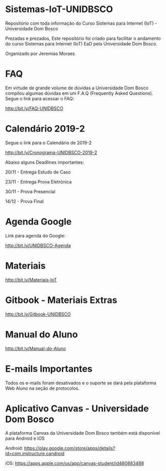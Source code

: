 # Sistemas-IoT-UNIDBSCO
Repositório com toda informação do Curso Sistemas para Internet (IoT) - Universidade Dom Bosco

Prezadas e prezados,
Este repositório foi criado para facilitar o andamento do curso Sistemas para Internet (IoT) EaD pela Universidade Dom Bosco.

Organizado por Jeremias Moraes

# FAQ
Em virtude de grande volume de dúvidas a Universidade Dom Bosco compilou algumas dúvidas em um F.A.Q (Frequently Asked Questions).
Segue o link para acessar o FAQ:

http://bit.ly/FAQ-UNIDBSCO


# Calendário 2019-2
Segue o link para o Calendário de 2019-2

http://bit.ly/Cronograma-UNIDBSCO-2019-2

Abaixo alguns Deadlines importantes:

20/11 - Entrega Estudo de Caso

23/11 - Entrega Prova Eletrônica

30/11 - Prova Presencial

14/12 - Prova Final

# Agenda Google
Link para agenda do Google:

http://bit.ly/UNIDBSCO-Agenda

# Materiais

http://bit.ly/Materiais-IoT

# Gitbook - Materiais Extras

http://bit.ly/Gitbook-UNIDBSCO

# Manual do Aluno

http://bit.ly/Manual-do-Aluno

# E-mails Importantes

Todos os e-mails foram desativados e o suporte se dará pela plataforma Web Aluno na seção de protocolos.

# Aplicativo Canvas - Universidade Dom Bosco

A plataforma Canvas da Universidade Dom Bosco também está disponível para Android e iOS

Android: https://play.google.com/store/apps/details?id=com.instructure.candroid

iOS: https://apps.apple.com/us/app/canvas-student/id480883488
 
 
